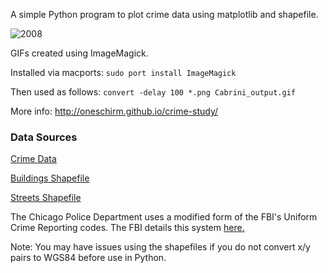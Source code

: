 A simple Python program to plot crime data using matplotlib and shapefile. 

![2008](https://raw.github.com/oneschirm/crime-study/master/Cabrini_Green/Cabrini_Green_2008.png)

GIFs created using ImageMagick.

Installed via macports: `sudo port install ImageMagick`

Then used as follows:
`convert -delay 100 *.png Cabrini_output.gif`

More info:
http://oneschirm.github.io/crime-study/

### Data Sources
[Crime Data](https://data.cityofchicago.org/Public-Safety/Crimes-2001-to-present/ijzp-q8t2)

[Buildings Shapefile](https://data.cityofchicago.org/Buildings/Building-Footprints/6mpq-sfwi) 

[Streets Shapefile](https://data.cityofchicago.org/Transportation/Street-Center-Lines/6imu-meau)

The Chicago Police Department uses a modified form of the FBI's Uniform Crime Reporting codes. The FBI details this system [here.](http://www2.fbi.gov/ucr/handbook/ucrhandbook04.pdf)

Note: You may have issues using the shapefiles if you do not convert x/y pairs to WGS84 before use in Python. 
